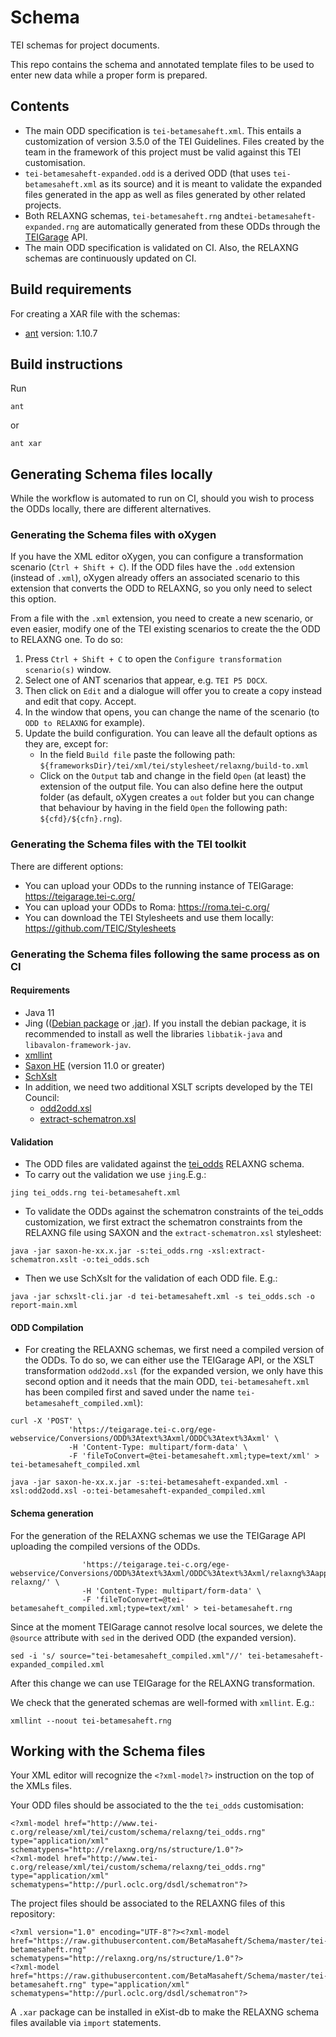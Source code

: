 # Schema

TEI schemas for project documents.

This repo contains the schema and annotated template files to be used to enter new data while a proper form is prepared.

## Contents

- The main ODD specification is `tei-betamesaheft.xml`. This entails a customization of version 3.5.0 of the TEI Guidelines. Files created by the team in the framework of this project must be valid against this TEI customisation.
- `tei-betamesaheft-expanded.odd` is a derived ODD (that uses `tei-betamesaheft.xml` as its source) and it is meant to validate the expanded files generated in the app as well as files generated by other related projects.
- Both RELAXNG schemas, `tei-betamesaheft.rng` and`tei-betamesaheft-expanded.rng` are automatically generated from these ODDs through the [TEIGarage](https://github.com/TEIC/TEIGarage) API.
- The main ODD specification is validated on CI. Also, the RELAXNG schemas are continuously updated on CI.

## Build requirements

For creating a XAR file with the schemas:

- [ant](http://ant.apache.org/) version: 1.10.7 

## Build instructions

Run

```shell
ant
```

or

```shell
ant xar
```

## Generating Schema files locally

While the workflow is automated to run on CI, should you wish to process the ODDs locally, there are different alternatives.

### Generating the Schema files with oXygen

If you have the XML editor oXygen, you can configure a transformation scenario (`Ctrl + Shift + C`). If the ODD files have the `.odd` extension (instead of `.xml`), oXygen already offers an associated scenario to this extension that converts the ODD to RELAXNG, so you only need to select this option. 

From a file with the `.xml` extension, you need to create a new scenario, or even easier, modify one of the TEI existing scenarios to create the
the ODD to RELAXNG one. To do so:
1. Press `Ctrl + Shift + C` to open the `Configure transformation scenario(s)` window.
1. Select one of ANT scenarios that appear, e.g. `TEI P5 DOCX`. 
2. Then click on `Edit` and a dialogue will offer you to create a copy instead and edit that copy. Accept. 
3. In the window that opens, you can change the name of the scenario (to `ODD to RELAXNG` for example). 
4. Update the build configuration. You can leave all the default options as they are, except for: 
    - In the field `Build file` paste the following path: `${frameworksDir}/tei/xml/tei/stylesheet/relaxng/build-to.xml`
    - Click on the `Output` tab and change in the field `Open` (at least) the extension of the output file. You can also define here the output folder (as default, oXygen creates a `out` folder but you can change that behaviour by having in the field `Open` the following path: `${cfd}/${cfn}.rng`).

### Generating the Schema files with the TEI toolkit

There are different options:
- You can upload your ODDs to the running instance of TEIGarage: https://teigarage.tei-c.org/
- You can upload your ODDs to Roma: https://roma.tei-c.org/
- You can download the TEI Stylesheets and use them locally: https://github.com/TEIC/Stylesheets

### Generating the Schema files following the same process as on CI

#### Requirements
- Java 11
- Jing (([Debian package](https://packages.debian.org/bookworm/jing) or [.jar](http://www.thaiopensource.com/download/old/relaxng/20030619/jing.html)). If you install the debian package, it is recommended to install as well the libraries `libbatik-java` and `libavalon-framework-jav`.
- [xmllint](https://gnome.pages.gitlab.gnome.org/libxml2/xmllint.html)
- [Saxon HE](https://www.saxonica.com/download/java.xml) (version 11.0 or greater)
- [SchXslt](https://github.com/schxslt/schxslt)
- In addition, we need two additional XSLT scripts developed by the TEI Council: 
    - [odd2odd.xsl](https://tei-c.org/Vault/Stylesheets/current/xml/tei/stylesheet/odds/odd2odd.xsl)
    - [extract-schematron.xsl](https://raw.githubusercontent.com/TEIC/atop/dev/XSLT/extract-schematron.xslt)

#### Validation
- The ODD files are validated against the [tei_odds](https://tei-c.org/Vault/P5/current/xml/tei/custom/schema/relaxng/tei_odds.rng) RELAXNG schema.
 - To carry out the validation we use `jing`.E.g.:

 ```
jing tei_odds.rng tei-betamesaheft.xml
 ```
- To validate the ODDs against the schematron constraints of the tei_odds customization, we first extract the schematron constraints from the RELAXNG file using SAXON and the `extract-schematron.xsl` stylesheet:

```
java -jar saxon-he-xx.x.jar -s:tei_odds.rng -xsl:extract-schematron.xslt -o:tei_odds.sch
```
- Then we use SchXslt for the validation of each ODD file. E.g.:
```
java -jar schxslt-cli.jar -d tei-betamesaheft.xml -s tei_odds.sch -o report-main.xml
```
#### ODD Compilation
- For creating the RELAXNG schemas, we first need a compiled version of the ODDs. To do so, we can either use the TEIGarage API, or the XSLT transformation `odd2odd.xsl` (for the expanded version, we only have this second option and it needs that the main ODD, `tei-betamesaheft.xml` has been compiled first and saved under the name `tei-betamesaheft_compiled.xml`):
```
curl -X 'POST' \
             'https://teigarage.tei-c.org/ege-webservice/Conversions/ODD%3Atext%3Axml/ODDC%3Atext%3Axml' \
             -H 'Content-Type: multipart/form-data' \
             -F 'fileToConvert=@tei-betamesaheft.xml;type=text/xml' > tei-betamesaheft_compiled.xml
```
```
java -jar saxon-he-xx.x.jar -s:tei-betamesaheft-expanded.xml -xsl:odd2odd.xsl -o:tei-betamesaheft-expanded_compiled.xml
```
#### Schema generation
For the generation of the RELAXNG schemas we use the TEIGarage API uploading the compiled versions of the ODDs. 
```curl -X 'POST' \
                'https://teigarage.tei-c.org/ege-webservice/Conversions/ODD%3Atext%3Axml/ODDC%3Atext%3Axml/relaxng%3Aapplication%3Axml-relaxng/' \
                -H 'Content-Type: multipart/form-data' \
                -F 'fileToConvert=@tei-betamesaheft_compiled.xml;type=text/xml' > tei-betamesaheft.rng
```

Since at the moment TEIGarage cannot resolve local sources, we delete the `@source` attribute with `sed` in the derived ODD (the expanded version).

``` 
sed -i 's/ source="tei-betamesaheft_compiled.xml"//' tei-betamesaheft-expanded_compiled.xml 
```
After this change we can use TEIGarage for the RELAXNG transformation.

We check that the generated schemas are well-formed with `xmllint`. E.g.:
```
xmllint --noout tei-betamesaheft.rng 
```

## Working with the Schema files

Your XML editor will recognize the `<?xml-model?>` instruction on the top of the XMLs files. 

Your ODD files should be associated to the the `tei_odds` customisation:

```
<?xml-model href="http://www.tei-c.org/release/xml/tei/custom/schema/relaxng/tei_odds.rng" type="application/xml" schematypens="http://relaxng.org/ns/structure/1.0"?>
<?xml-model href="http://www.tei-c.org/release/xml/tei/custom/schema/relaxng/tei_odds.rng" type="application/xml" schematypens="http://purl.oclc.org/dsdl/schematron"?>
```

The project files should be associated to the RELAXNG files of this repository:

```
<?xml version="1.0" encoding="UTF-8"?><?xml-model href="https://raw.githubusercontent.com/BetaMasaheft/Schema/master/tei-betamesaheft.rng" 
schematypens="http://relaxng.org/ns/structure/1.0"?>
<?xml-model href="https://raw.githubusercontent.com/BetaMasaheft/Schema/master/tei-betamesaheft.rng" type="application/xml" schematypens="http://purl.oclc.org/dsdl/schematron"?>
```

A `.xar` package can be installed in eXist-db to make the RELAXNG schema files available via `import` statements.
